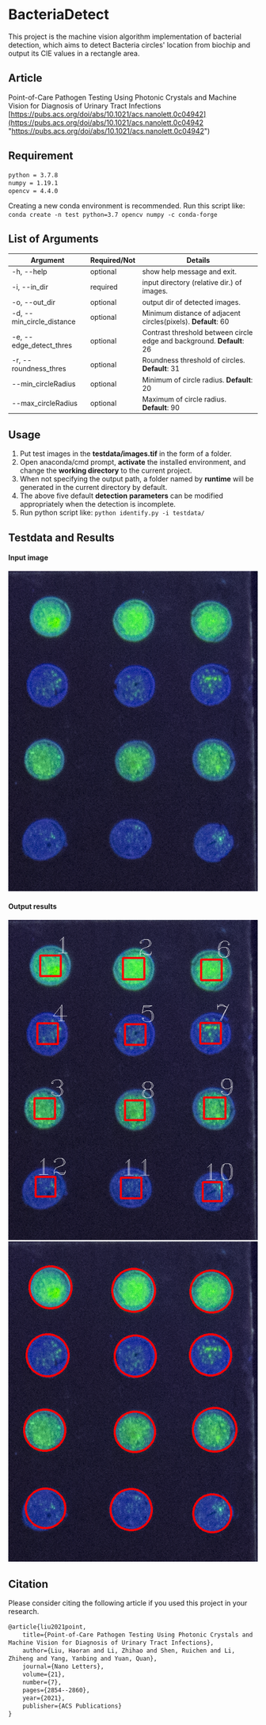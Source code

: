 # BacteriaDetect
This project is the machine vision algorithm implementation of bacterial detection, which aims to detect Bacteria circles' location from biochip and output its CIE values in a rectangle area.

## Article
Point-of-Care Pathogen Testing Using Photonic Crystals and Machine Vision for Diagnosis of Urinary Tract Infections 
[https://pubs.acs.org/doi/abs/10.1021/acs.nanolett.0c04942](https://pubs.acs.org/doi/abs/10.1021/acs.nanolett.0c04942 "https://pubs.acs.org/doi/abs/10.1021/acs.nanolett.0c04942")

## Requirement
    python = 3.7.8
    numpy = 1.19.1
    opencv = 4.4.0
Creating a new conda environment is recommended. Run this script like:
`conda create -n test python=3.7 opencv numpy -c conda-forge
`

## List of Arguments
| Argument | Required/Not  | Details  |
| ------------ | ------------ | ------------ |
| -h, --help | optional  | show help message and exit.  |
|  -i, --in_dir  |  required | input directory (relative dir.) of images.  |
| -o, --out_dir  | optional  | output dir of detected images.  |
| -d, --min_circle_distance  | optional  |  Minimum distance of adjacent circles(pixels). **Default**: 60 |
|  -e, --edge_detect_thres |  optional | Contrast threshold between circle edge and background. **Default**: 26 |
|  -r, --roundness_thres | optional  | Roundness threshold of circles. **Default**: 31  |
| --min_circleRadius |  optional |  Minimum of circle radius. **Default**: 20 |
| --max_circleRadius  | optional  |  Maximum of circle radius. **Default**: 90 |

## Usage
1. Put test images in the **testdata/images.tif** in the form of a folder.
2. Open anaconda/cmd prompt, **activate** the installed environment, and change the **working directory** to the current project.
3. When not specifying the output path, a folder named by **runtime** will be generated in the current directory by default.
4. The above five default **detection** **parameters** can be modified appropriately when the detection is incomplete.
5. Run python script like: `python identify.py -i testdata/`

## Testdata and Results
#### Input image
[![Input](https://github.com/StephenApX/BacteriaDetect/blob/main/refs/intput.png)](https://github.com/StephenApX/BacteriaDetect/blob/main/refs/intput.png)

#### Output results
[![Output_rect](https://github.com/StephenApX/BacteriaDetect/blob/main/refs/output_rect.png)](https://github.com/StephenApX/BacteriaDetect/blob/main/refs/output_rect.png)
[![Output_circ](https://github.com/StephenApX/BacteriaDetect/blob/main/refs/output_circ.png "Output_circ")](https://github.com/StephenApX/BacteriaDetect/blob/main/refs/output_circ.png "Output_circ")

## Citation
Please consider citing the following article if you used this project in your research.

    @article{liu2021point,
    	title={Point-of-Care Pathogen Testing Using Photonic Crystals and Machine Vision for Diagnosis of Urinary Tract Infections},
    	author={Liu, Haoran and Li, Zhihao and Shen, Ruichen and Li, Zhiheng and Yang, Yanbing and Yuan, Quan},
    	journal={Nano Letters},
    	volume={21},
    	number={7},
    	pages={2854--2860},
    	year={2021},
    	publisher={ACS Publications}
    }

